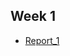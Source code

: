 ## Week 1
+ [Report_1](https://chaowen123.github.io/cse15L-lab-report-FA23/ces15l_week1_report/report1.html)

